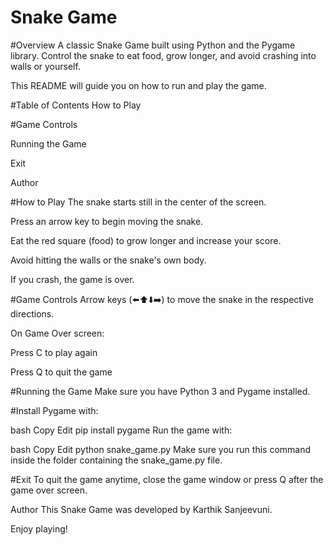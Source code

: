 # Snake Game


#Overview
A classic Snake Game built using Python and the Pygame library. Control the snake to eat food, grow longer, and avoid crashing into walls or yourself.

This README will guide you on how to run and play the game.

#Table of Contents
How to Play

#Game Controls

Running the Game

Exit

Author

#How to Play
The snake starts still in the center of the screen.

Press an arrow key to begin moving the snake.

Eat the red square (food) to grow longer and increase your score.

Avoid hitting the walls or the snake's own body.

If you crash, the game is over.

#Game Controls
Arrow keys (⬅️⬆️⬇️➡️) to move the snake in the respective directions.

On Game Over screen:

Press C to play again

Press Q to quit the game

#Running the Game
Make sure you have Python 3 and Pygame installed.

#Install Pygame with:

bash
Copy
Edit
pip install pygame
Run the game with:

bash
Copy
Edit
python snake_game.py
Make sure you run this command inside the folder containing the snake_game.py file.

#Exit
To quit the game anytime, close the game window or press Q after the game over screen.

Author
This Snake Game was developed by Karthik Sanjeevuni.

Enjoy playing!
